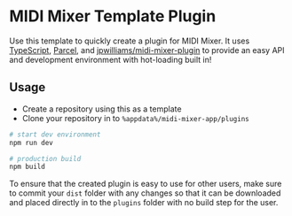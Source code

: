 # MIDI Mixer Template Plugin

Use this template to quickly create a plugin for MIDI Mixer. It uses [TypeScript](https://www.typescriptlang.org/), [Parcel](https://parceljs.org/), and [jpwilliams/midi-mixer-plugin](https://github.com/jpwilliams/midi-mixer-plugin) to provide an easy API and development environment with hot-loading built in!

## Usage

- Create a repository using this as a template
- Clone your repository in to `%appdata%/midi-mixer-app/plugins`

``` bash
# start dev environment
npm run dev

# production build
npm build
```

To ensure that the created plugin is easy to use for other users, make sure to commit your `dist` folder with any changes so that it can be downloaded and placed directly in to the `plugins` folder with no build step for the user.
